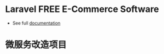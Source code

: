 # Laravel FREE E-Commerce Software

- See full [documentation](https://shop.laracom.net/docs)

# 微服务改造项目
